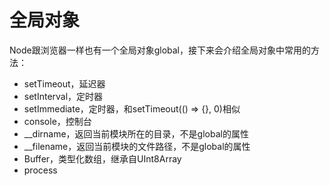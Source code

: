 # 全局对象

Node跟浏览器一样也有一个全局对象global，接下来会介绍全局对象中常用的方法：

- setTimeout，延迟器
- setInterval，定时器
- setImmediate，定时器，和setTimeout(() => {}, 0)相似
- console，控制台
- __dirname，返回当前模块所在的目录，不是global的属性
- __filename，返回当前模块的文件路径，不是global的属性
- Buffer，类型化数组，继承自UInt8Array
- process
